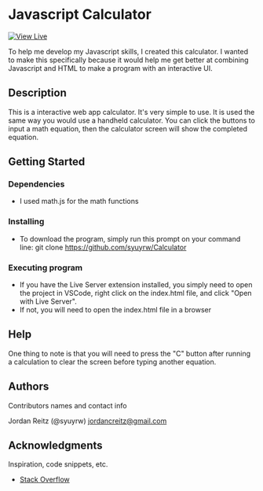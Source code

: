 # Javascript Calculator

[![View Live](https://img.shields.io/badge/Live%20Demo-Calculator-blue?style=for-the-badge)](https://syuyrw.github.io/Calculator/)

To help me develop my Javascript skills, I created this calculator. I wanted to make this specifically because it would help me get better at combining Javascript and HTML to make a program with an interactive UI.

## Description

This is a interactive web app calculator. It's very simple to use. It is used the same way you would use a handheld calculator. You can click the buttons to input a math equation, then the calculator screen will show the completed equation.

## Getting Started

### Dependencies

-   I used math.js for the math functions

### Installing

-   To download the program, simply run this prompt on your command line:
    git clone https://github.com/syuyrw/Calculator

### Executing program

-   If you have the Live Server extension installed, you simply need to open the project in VSCode, right click on the index.html file, and click "Open with Live Server".
-   If not, you will need to open the index.html file in a browser

## Help

One thing to note is that you will need to press the "C" button after running a calculation to clear the screen before typing another equation.

## Authors

Contributors names and contact info

Jordan Reitz (@syuyrw) jordancreitz@gmail.com

## Acknowledgments

Inspiration, code snippets, etc.

-   [Stack Overflow](https://stackoverflow.com/questions)
